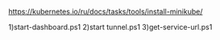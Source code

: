https://kubernetes.io/ru/docs/tasks/tools/install-minikube/

1)start-dashboard.ps1
2)start tunnel.ps1
3)get-service-url.ps1